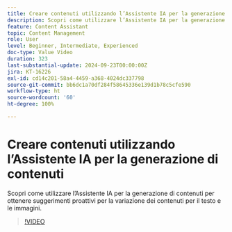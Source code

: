 ```yaml
---
title: Creare contenuti utilizzando l’Assistente IA per la generazione di contenuti
description: Scopri come utilizzare l’Assistente IA per la generazione di contenuti per ottenere suggerimenti proattivi per la variazione dei contenuti per il testo e le immagini.
feature: Content Assistant
topic: Content Management
role: User
level: Beginner, Intermediate, Experienced
doc-type: Value Video
duration: 323
last-substantial-update: 2024-09-23T00:00:00Z
jira: KT-16226
exl-id: cd14c201-58a4-4459-a368-4024dc337798
source-git-commit: bb6dc1a70df284f58645336e139d1b78c5cfe590
workflow-type: ht
source-wordcount: '60'
ht-degree: 100%

---
```


# Creare contenuti utilizzando l’Assistente IA per la generazione di contenuti

Scopri come utilizzare l’Assistente IA per la generazione di contenuti per ottenere suggerimenti proattivi per la variazione dei contenuti per il testo e le immagini.

>[!VIDEO](https://video.tv.adobe.com/v/3434635/?learn=on)
